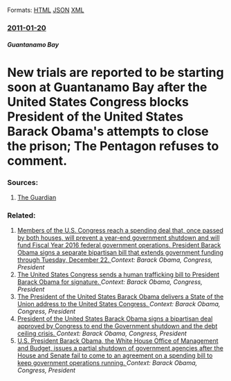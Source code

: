 
Formats: [HTML](/news/2011/01/20/new-trials-are-reported-to-be-starting-soon-at-guanta-namo-bay-after-the-united-states-congress-blocks-president-of-the-united-states-barack.html)  [JSON](/news/2011/01/20/new-trials-are-reported-to-be-starting-soon-at-guanta-namo-bay-after-the-united-states-congress-blocks-president-of-the-united-states-barack.json)  [XML](/news/2011/01/20/new-trials-are-reported-to-be-starting-soon-at-guanta-namo-bay-after-the-united-states-congress-blocks-president-of-the-united-states-barack.xml)  

### [2011-01-20](/news/2011/01/20/index.md)

##### Guantanamo Bay
# New trials are reported to be starting soon at Guantanamo Bay after the United States Congress blocks President of the United States Barack Obama's attempts to close the prison; The Pentagon refuses to comment. 




### Sources:

1. [The Guardian](http://www.guardian.co.uk/world/2011/jan/20/barack-obama-guantanamo-congress-veto)

### Related:

1. [Members of the U.S. Congress reach a spending deal that, once passed by both houses, will prevent a year-end government shutdown and will fund Fiscal Year 2016 federal government operations. President Barack Obama signs a separate bipartisan bill that extends government funding through Tuesday, December 22. ](/news/2015/12/16/members-of-the-u-s-congress-reach-a-spending-deal-that-once-passed-by-both-houses-will-prevent-a-year-end-government-shutdown-and-will-fu.md) _Context: Barack Obama, Congress, President_
2. [The United States Congress sends a human trafficking bill to President Barack Obama for signature. ](/news/2015/05/19/the-united-states-congress-sends-a-human-trafficking-bill-to-president-barack-obama-for-signature.md) _Context: Barack Obama, Congress, President_
3. [The President of the United States Barack Obama delivers a State of the Union address to the United States Congress. ](/news/2015/01/20/the-president-of-the-united-states-barack-obama-delivers-a-state-of-the-union-address-to-the-united-states-congress.md) _Context: Barack Obama, Congress, President_
4. [President of the United States Barack Obama signs a bipartisan deal approved by Congress to end the Government shutdown and the debt ceiling crisis. ](/news/2013/10/17/president-of-the-united-states-barack-obama-signs-a-bipartisan-deal-approved-by-congress-to-end-the-government-shutdown-and-the-debt-ceiling.md) _Context: Barack Obama, Congress, President_
5. [U.S. President Barack Obama, the White House Office of Management and Budget, issues a partial shutdown of government agencies after the House and Senate fail to come to an agreement on a spending bill to keep government operations running. ](/news/2013/10/1/u-s-president-barack-obama-the-white-house-office-of-management-and-budget-issues-a-partial-shutdown-of-government-agencies-after-the-hou.md) _Context: Barack Obama, Congress, President_
